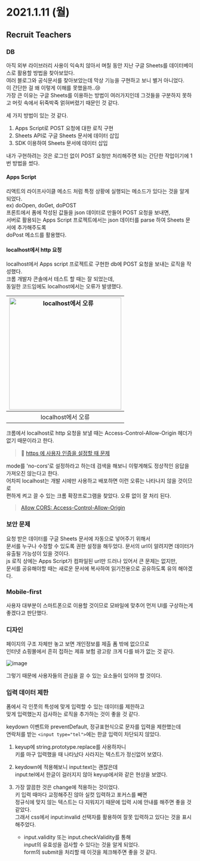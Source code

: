 # 2021.1.11 (월)

## Recruit Teachers

### DB

아직 외부 라이브러리 사용이 익숙치 않아서 며칠 동안 지난 구글 Sheets를 데이터베이스로 활용할 방법을 찾아보았다.  
여러 블로그와 공식문서를 찾아보았는데 막상 기능을 구현하고 보니 별거 아니었다.  
이 간단한 걸 왜 이렇게 이해를 못했을까..😢  
가장 큰 이유는 구글 Sheets를 이용하는 방법이 여러가지인데 그것들을 구분하지 못하고 머릿 속에서 뒤죽박죽 얽혀버렸기 때문인 것 같다.

세 가지 방법이 있는 것 같다.

1. Apps Script로 POST 요청에 대한 로직 구현
2. Sheets API로 구글 Sheets 문서에 데이터 삽입
3. SDK 이용하여 Sheets 문서에 데이터 삽입

내가 구현하려는 것은 로그인 없이 POST 요청만 처리해주면 되는 간단한 작업이기에 1번 방법을 썼다.

#### Apps Script

리액트의 라이프사이클 메소드 처럼 특정 상황에 실행되는 메소드가 있다는 것을 알게 되었다.  
ex) doOpen, doGet, doPOST  
프론트에서 폼에 작성된 값들을 json 데이터로 만들어 POST 요청을 보내면,  
서버로 활용되는 Apps Script 프로젝트에서는 json 데이터를 parse 하여 Sheets 문서에 추가해주도록  
doPost 메소드를 활용했다.

#### localhost에서 http 요청

localhost에서 Apps script 프로젝트로 구현한 db에 POST 요청을 보내는 로직을 작성했다.  
크롬 개발자 콘솔에서 테스트 할 때는 잘 되었는데,  
동일한 코드임에도 localhost에서는 오류가 발생했다.

| <img width="300" alt="localhost에서 오류" src="https://user-images.githubusercontent.com/64844815/104154493-654e7e00-5428-11eb-950f-e42329942c17.png"> |
| :----------------------------------------------------------------------------------------------------------------------------------------------------: |
|                                                                   localhost에서 오류                                                                   |

크롬에서 localhost로 http 요청을 보낼 때는 Access-Control-Allow-Origin 헤더가 없기 때문이라고 한다.

> 📖 [https 에 사용자 인증을 설정할 때 문제](https://min9nim.github.io/2019/05/fetch-auth/)

mode를 'no-cors'로 설정하라고 하는데 검색을 해보니 이렇게해도 정상적인 응답을 가져오진 않는다고 한다.  
어차피 localhost는 개발 시에만 사용하고 배포하면 이런 오류는 나타나지 않을 것이므로  
편하게 켜고 끌 수 있는 크롬 확장프로그램을 찾았다.
오류 없이 잘 처리 된다.

> [Allow CORS: Access-Control-Allow-Origin](https://chrome.google.com/webstore/detail/allow-cors-access-control/lhobafahddgcelffkeicbaginigeejlf)

### 보안 문제

요청 받은 데이터를 구글 Sheets 문서에 자동으로 넣어주기 위해서  
문서를 누구나 수정할 수 있도록 권한 설정을 해두었다.
문서의 url이 알려지면 데이터가 유출될 가능성이 있을 것이다.  
js 로직 상에는 Apps Script가 컴파일된 url만 드러나 있어서 큰 문제는 없지만,  
문서를 공유해야할 때는 새로운 문서에 복사하여 읽기전용으로 공유하도록 유의 해야겠다.

### Mobile-first

사용자 대부분이 스마트폰으로 이용할 것이므로 모바일에 맞추어 먼저 UI를 구상하는게 좋겠다고 판단했다.

### 디자인

페이지의 구조 자체만 놓고 보면 개인정보를 제출 폼 밖에 없으므로  
인터넷 쇼핑몰에서 흔히 접하는 제휴 보험 광고랑 크게 다를 바가 없는 것 같다.

![image](https://user-images.githubusercontent.com/64844815/104158317-65527c00-5430-11eb-9599-e65bab6d04d2.png)

그렇기 때문에 사용자들의 관심을 끌 수 있는 요소들이 있어야 할 것이다.

### 입력 데이터 제한

폼에서 각 인풋의 특성에 맞게 입력할 수 있는 데이터를 제한하고  
맞게 입력했는지 검사하는 로직을 추가하는 것이 좋을 것 같다.

keydown 이벤트와 preventDefault, 정규표현식으로 문자를 입력을 제한했는데  
연락처를 받는 `<input type="tel">`에는 한글 입력이 차단되지 않았다.

1. keyup에 string.prototype.replace를 사용하자니  
   키를 마구 입력했을 때 나타났다 사라지는 텍스트가 정신없어 보였다.

2. keydown에 적용해보니 input:text는 괜찮은데  
   input:tel에서 한글이 걸러지지 않아 keyup에서와 같은 현상을 보였다.

3. 가장 깔끔한 것은 change에 적용하는 것이었다.  
   키 입력 때마다 교정해주진 않아 실컷 입력하고 포커스를 빼면  
   정규식에 맞지 않는 텍스트는 다 지워지기 때문에 입력 시에 안내를 해주면 좋을 것 같았다.  
   그래서 css에서 input:invalid 선택자를 활용하여 잘못 입력하고 있다는 것을 표시해주었다.

   - input.validity 또는 input.checkValidity를 통해  
     input의 유효성을 검사할 수 있다는 것을 알게 되었다.  
     form의 submit을 처리할 때 이것을 체크해주면 좋을 것 같다.
